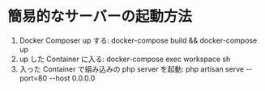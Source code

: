 

# 簡易的なサーバーの起動方法

1. Docker Composer up する: docker-compose build && docker-compose up
2. up した Container に入る: docker-compose exec workspace sh
3. 入った Container で組み込みの php server を起動: php artisan serve --port=80 --host 0.0.0.0